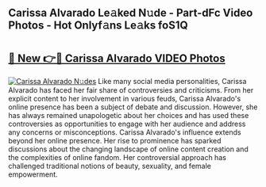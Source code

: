 ## Carissa Alvarado Le𝚊ked N𝚞de - Part-dFc Video Photos - Hot Onlyf𝚊ns Le𝚊ks foS1Q

# <h2><a href="http://ac45197.deff.icu/?id=Carissa+Alvarado">🔗 New 👉🔴 Carissa Alvarado VIDEO Photos</a></h2>

[![Carissa Alvarado N𝚞des](https://i.imgur.com/rIISA9y.gif)](http://ac45197.deff.icu/?id=Carissa+Alvarado)
Like many social media personalities, Carissa Alvarado has faced her fair share of controversies and criticisms. From her explicit content to her involvement in various feuds, Carissa Alvarado's online presence has been a subject of debate and discussion. However, she has always remained unapologetic about her choices and has used these controversies as opportunities to engage with her audience and address any concerns or misconceptions. Carissa Alvarado's influence extends beyond her online presence. Her rise to prominence has sparked discussions about the changing landscape of online content creation and the complexities of online fandom. Her controversial approach has challenged traditional notions of beauty, sexuality, and female empowerment.
